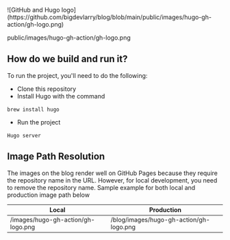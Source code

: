 <p> 
![GitHub and Hugo logo](https://github.com/bigdevlarry/blog/blob/main/public/images/hugo-gh-action/gh-logo.png)
</p>
public/images/hugo-gh-action/gh-logo.png

## How do we build and run it?
To run the project, you'll need to do the following:

- Clone this repository
- Install Hugo with the command
```
brew install hugo
```
- Run the project
```
Hugo server
```

## Image Path Resolution
The images on the blog render well on GitHub Pages because they require the repository name in the URL. 
However, for local development, you need to remove the repository name. Sample example for both local and production image path below

| Local                              | Production                                 |
| ---------------------------------  | -----------------------------------------  |
| /images/hugo-gh-action/gh-logo.png | /blog/images/hugo-gh-action/gh-logo.png    |


